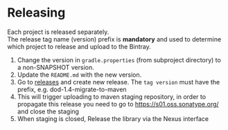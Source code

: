 # Releasing

Each project is released separately.<br>
The release tag name (version) prefix is **mandatory** and used to determine which project to release and upload to the Bintray.

1. Change the version in `gradle.properties` (from subproject directory) to a non-SNAPSHOT version.
2. Update the `README.md` with the new version.
3. Go to [releases](https://github.com/revolut-mobile/RecyclerKit/releases) and create new release. The `tag version` must have the prefix, e.g. dod-1.4-migrate-to-maven
4. This will trigger uploading to maven staging repository, in order to propagate this release you need to go to https://s01.oss.sonatype.org/ and close the staging
5. When staging is closed, Release the library via the Nexus interface